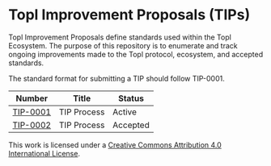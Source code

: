 # Topl Improvement Proposals (TIPs)

Topl Improvement Proposals define standards used within the Topl Ecosystem. The purpose of this repository is to enumerate and track ongoing improvements made to the Topl protocol, ecosystem, and accepted standards.

The standard format for submitting a TIP should follow TIP-0001.


| Number   | Title            | Status |
|----------|------------------|--------|
| [TIP-0001](https://github.com/Topl/tips/tree/tip-0001/README.md) | TIP Process      | Active    |
| [TIP-0002](https://github.com/Topl/tips/tree/tip-0002/README.md) | TIP Process      | Accepted  |


This work is licensed under a
[Creative Commons Attribution 4.0 International License][cc-by].

[cc-by]: http://creativecommons.org/licenses/by/4.0/

